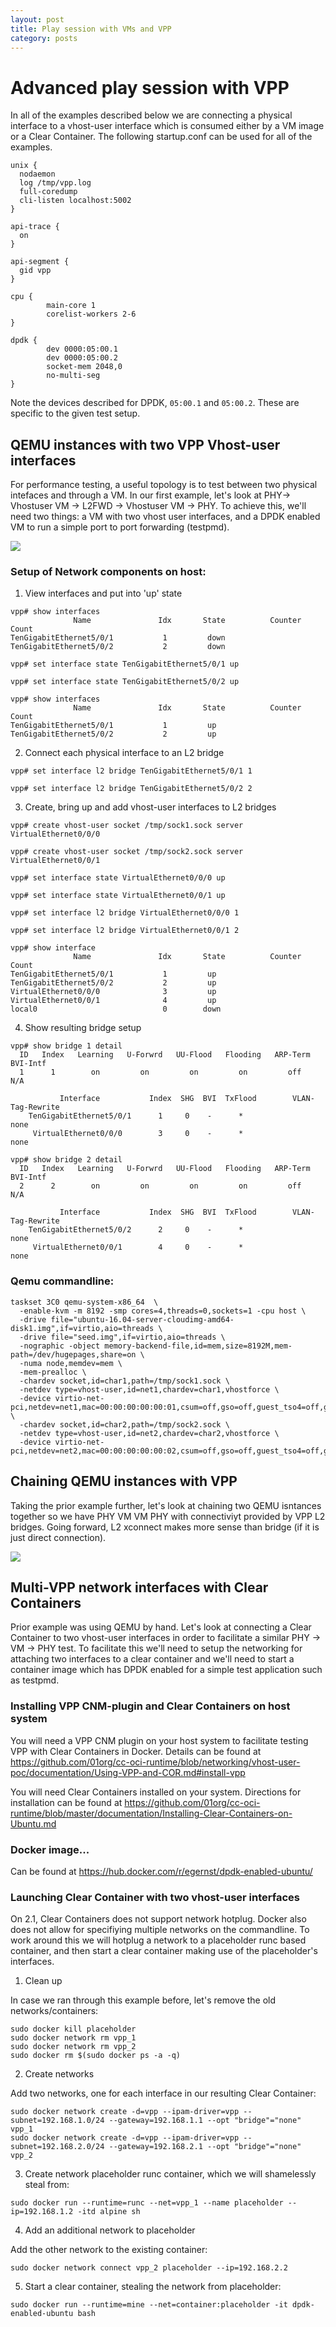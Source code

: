 ```yaml
---
layout: post
title: Play session with VMs and VPP
category: posts
---
```



# Advanced play session with VPP


In all of the examples described below we are connecting a physical interface to a vhost-user interface which is consumed either by a VM image or a Clear Container.  The following startup.conf can be used for all of the examples.

```
unix {
  nodaemon
  log /tmp/vpp.log
  full-coredump
  cli-listen localhost:5002
}

api-trace {
  on
}

api-segment {
  gid vpp
}

cpu {
        main-core 1
        corelist-workers 2-6
}

dpdk {
        dev 0000:05:00.1
        dev 0000:05:00.2
        socket-mem 2048,0
        no-multi-seg
}
```
Note the devices described for DPDK, ```05:00.1``` and ```05:00.2```.  These are specific to the given test setup.

## QEMU instances with two VPP Vhost-user interfaces

For performance testing, a useful topology is to test between two physical intefaces and through a VM.  In our first example, let's look at PHY-> Vhostuser VM -> L2FWD -> Vhostuser VM -> PHY.  To achieve this, we'll need two things: a VM with two vhost user interfaces, and a DPDK enabled VM to run a simple port to port forwarding (testpmd).

![](https://gist.github.com/egernst/01dce46399439fbdbc461ec7c961784f/raw/b8ef9d1a6d21ae97fdbc543f430c5a460c0f765c/gist-networking-1vm-2vhu.png)

### Setup of Network components on host:

1. View interfaces and put into 'up' state

```
vpp# show interfaces  
              Name               Idx       State          Counter          Count     
TenGigabitEthernet5/0/1           1         down      
TenGigabitEthernet5/0/2           2         down 

vpp# set interface state TenGigabitEthernet5/0/1 up

vpp# set interface state TenGigabitEthernet5/0/2 up

vpp# show interfaces  
              Name               Idx       State          Counter          Count     
TenGigabitEthernet5/0/1           1         up       
TenGigabitEthernet5/0/2           2         up   
```

2. Connect each physical interface to an L2 bridge

```
vpp# set interface l2 bridge TenGigabitEthernet5/0/1 1

vpp# set interface l2 bridge TenGigabitEthernet5/0/2 2
```

3. Create, bring up and add vhost-user interfaces to L2 bridges

```
vpp# create vhost-user socket /tmp/sock1.sock server            
VirtualEthernet0/0/0

vpp# create vhost-user socket /tmp/sock2.sock server
VirtualEthernet0/0/1

vpp# set interface state VirtualEthernet0/0/0 up

vpp# set interface state VirtualEthernet0/0/1 up

vpp# set interface l2 bridge VirtualEthernet0/0/0 1

vpp# set interface l2 bridge VirtualEthernet0/0/1 2

vpp# show interface                             
              Name               Idx       State          Counter          Count     
TenGigabitEthernet5/0/1           1         up       
TenGigabitEthernet5/0/2           2         up       
VirtualEthernet0/0/0              3         up       
VirtualEthernet0/0/1              4         up       
local0                            0        down  
```

4. Show resulting bridge setup

```
vpp# show bridge 1 detail                       
  ID   Index   Learning   U-Forwrd   UU-Flood   Flooding   ARP-Term     BVI-Intf   
  1      1        on         on         on         on         off          N/A     

           Interface           Index  SHG  BVI  TxFlood        VLAN-Tag-Rewrite       
    TenGigabitEthernet5/0/1      1     0    -      *                 none             
     VirtualEthernet0/0/0        3     0    -      *                 none             

vpp# show bridge 2 detail                       
  ID   Index   Learning   U-Forwrd   UU-Flood   Flooding   ARP-Term     BVI-Intf   
  2      2        on         on         on         on         off          N/A     

           Interface           Index  SHG  BVI  TxFlood        VLAN-Tag-Rewrite       
    TenGigabitEthernet5/0/2      2     0    -      *                 none             
     VirtualEthernet0/0/1        4     0    -      *                 none  
```



### Qemu commandline:

```
taskset 3C0 qemu-system-x86_64  \
  -enable-kvm -m 8192 -smp cores=4,threads=0,sockets=1 -cpu host \
  -drive file="ubuntu-16.04-server-cloudimg-amd64-disk1.img",if=virtio,aio=threads \
  -drive file="seed.img",if=virtio,aio=threads \
  -nographic -object memory-backend-file,id=mem,size=8192M,mem-path=/dev/hugepages,share=on \
  -numa node,memdev=mem \
  -mem-prealloc \
  -chardev socket,id=char1,path=/tmp/sock1.sock \
  -netdev type=vhost-user,id=net1,chardev=char1,vhostforce \
  -device virtio-net-pci,netdev=net1,mac=00:00:00:00:00:01,csum=off,gso=off,guest_tso4=off,guest_tso6=off,guest_ecn=off,mrg_rxbuf=off \
  -chardev socket,id=char2,path=/tmp/sock2.sock \
  -netdev type=vhost-user,id=net2,chardev=char2,vhostforce \
  -device virtio-net-pci,netdev=net2,mac=00:00:00:00:00:02,csum=off,gso=off,guest_tso4=off,guest_tso6=off,guest_ecn=off,mrg_rxbuf=off
```

## Chaining QEMU instances with VPP
Taking the prior example further, let's look at chaining two QEMU isntances together so we have PHY VM VM PHY with connectiviyt provided by VPP L2 bridges.  Going forward, L2 xconnect makes more sense than bridge (if it is just direct connection).

![](https://gist.github.com/egernst/01dce46399439fbdbc461ec7c961784f/raw/b8ef9d1a6d21ae97fdbc543f430c5a460c0f765c/gist-networking-2vm-4vhu.png)




## Multi-VPP network interfaces with Clear Containers

Prior example was using QEMU by hand.  Let's look at connecting a Clear Container to two vhost-user interfaces in order to facilitate a similar PHY -> VM -> PHY test.  To facilitate this we'll need to setup the networking for attaching two interfaces to a clear container and we'll need to start a container image which has DPDK enabled for a simple test application such as testpmd.

### Installing VPP CNM-plugin and Clear Containers on host system

You will need a VPP CNM plugin on your host system to facilitate testing VPP with Clear Containers in Docker. Details can be found at https://github.com/01org/cc-oci-runtime/blob/networking/vhost-user-poc/documentation/Using-VPP-and-COR.md#install-vpp

You will need Clear Containers installed on your system.  Directions for installation can be found at https://github.com/01org/cc-oci-runtime/blob/master/documentation/Installing-Clear-Containers-on-Ubuntu.md

### Docker image...

Can be found at https://hub.docker.com/r/egernst/dpdk-enabled-ubuntu/


### Launching Clear Container with two vhost-user interfaces

On 2.1, Clear Containers does not support network hotplug. Docker also does not allow for specifiying multiple networks on the commandline.  To work around this we will hotplug a network to a placeholder runc based container, and then start a clear container making use of the placeholder's interfaces.  

1. Clean up

In case we ran through this example before, let's remove the old networks/containers:
```
sudo docker kill placeholder
sudo docker network rm vpp_1
sudo docker network rm vpp_2
sudo docker rm $(sudo docker ps -a -q) 
```

2. Create networks

Add two networks, one for each interface in our resulting Clear Container:
```
sudo docker network create -d=vpp --ipam-driver=vpp --subnet=192.168.1.0/24 --gateway=192.168.1.1 --opt "bridge"="none" vpp_1
sudo docker network create -d=vpp --ipam-driver=vpp --subnet=192.168.2.0/24 --gateway=192.168.2.1 --opt "bridge"="none" vpp_2
```

3. Create network placeholder runc container, which we will shamelessly steal from:

```
sudo docker run --runtime=runc --net=vpp_1 --name placeholder --ip=192.168.1.2 -itd alpine sh
```

4. Add an additional network to placeholder

Add the other network to the existing container:
```
sudo docker network connect vpp_2 placeholder --ip=192.168.2.2
```

5. Start a clear container, stealing the network from placeholder:

```
sudo docker run --runtime=mine --net=container:placeholder -it dpdk-enabled-ubuntu bash
```
